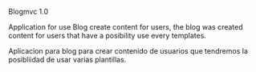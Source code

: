 ﻿Blogmvc 1.0

Application for use Blog create content for users, the blog was created content for
users that have a posibility use every templates.

Aplicacion para blog para crear contenido de usuarios que tendremos la posibliidad
de usar varias plantillas.
